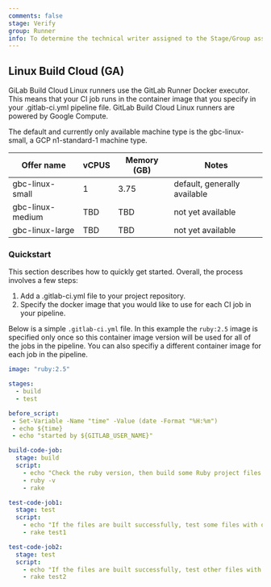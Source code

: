 ```yaml
---
comments: false
stage: Verify
group: Runner
info: To determine the technical writer assigned to the Stage/Group associated with this page, see https://about.gitlab.com/handbook/engineering/ux/technical-writing/#assignments
---
```


## Linux Build Cloud (GA)

GiLab Build Cloud Linux runners use the GitLab Runner Docker executor. This means that your CI job runs in the container image that you specify in your .gitlab-ci.yml pipeline file. 
GitLab Build Cloud Linux runners are powered by Google Compute. 

The default and currently only available machine type is the gbc-linux-small, a GCP n1-standard-1 machine type. 

| Offer name | vCPUS | Memory (GB) |Notes|
| --------- | --- | ------- |------- |
|  gbc-linux-small| 1 | 3.75 |default, generally available|
|  gbc-linux-medium   | TBD | TBD |not yet available|
|  gbc-linux-large   | TBD | TBD |not yet available|

### Quickstart

This section describes how to quickly get started. Overall, the process involves a few steps:

1. Add a .gitlab-ci.yml file to your project repository.
1. Specify the docker image that you would like to use for each CI job in your pipeline.

Below is a simple `.gitlab-ci.yml` file. In this example the `ruby:2.5` image is specified only once so this container image version will be used for all of the jobs in the pipeline. You can also specifiy a different container image for each job in the pipeline.

```yaml
image: "ruby:2.5"

stages:
  - build
  - test

before_script:
 - Set-Variable -Name "time" -Value (date -Format "%H:%m")
 - echo ${time}
 - echo "started by ${GITLAB_USER_NAME}"

build-code-job:
  stage: build
  script:
    - echo "Check the ruby version, then build some Ruby project files:"
    - ruby -v
    - rake

test-code-job1:
  stage: test
  script:
    - echo "If the files are built successfully, test some files with one command:"
    - rake test1

test-code-job2:
  stage: test
  script:
    - echo "If the files are built successfully, test other files with a different command:"
    - rake test2
```

